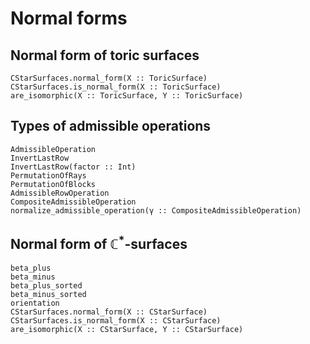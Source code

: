 
# Normal forms

## Normal form of toric surfaces

```@docs
CStarSurfaces.normal_form(X :: ToricSurface)
CStarSurfaces.is_normal_form(X :: ToricSurface)
are_isomorphic(X :: ToricSurface, Y :: ToricSurface)
```

## Types of admissible operations

```@docs
AdmissibleOperation
InvertLastRow
InvertLastRow(factor :: Int)
PermutationOfRays
PermutationOfBlocks
AdmissibleRowOperation
CompositeAdmissibleOperation
normalize_admissible_operation(γ :: CompositeAdmissibleOperation)
```

## Normal form of $\mathbb{C}^*$-surfaces

```@docs
beta_plus
beta_minus
beta_plus_sorted
beta_minus_sorted
orientation
CStarSurfaces.normal_form(X :: CStarSurface)
CStarSurfaces.is_normal_form(X :: CStarSurface)
are_isomorphic(X :: CStarSurface, Y :: CStarSurface)
```
